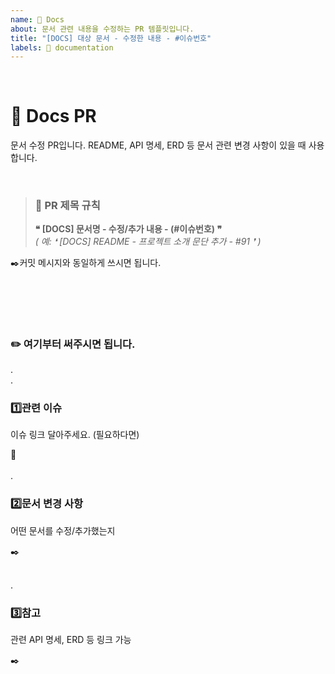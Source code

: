 ```yaml
---
name: 📄 Docs
about: 문서 관련 내용을 수정하는 PR 템플릿입니다.
title: "[DOCS] 대상 문서 - 수정한 내용 - #이슈번호"
labels: 📄 documentation
---
```


</br>

# 📄 Docs PR

문서 수정 PR입니다. README, API 명세, ERD 등 문서 관련 변경 사항이 있을 때 사용합니다.

</br>

> ### 📝 PR 제목 규칙
> **❝ [DOCS] 문서명 - 수정/추가 내용 - (#이슈번호) ❞**
</br>*( 예: ❛  [DOCS] README - 프로젝트 소개 문단 추가 - #91 ❜ )* 

✒️커밋 메시지와 동일하게 쓰시면 됩니다.

</br></br>
---

### ✏️ 여기부터 써주시면 됩니다.
.
</br>.

### 1️⃣관련 이슈
이슈 링크 달아주세요. (필요하다면)

🔗
</br></br>
.
### 2️⃣문서 변경 사항
어떤 문서를 수정/추가했는지

✒️
</br></br>

.
### 3️⃣참고
관련 API 명세, ERD 등 링크 가능

✒️
</br></br>
